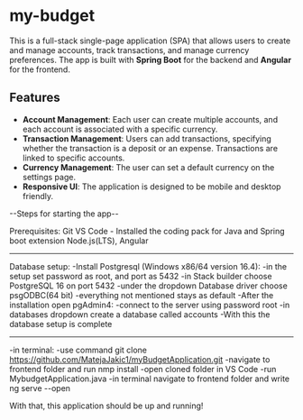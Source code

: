 # my-budget
This is a full-stack single-page application (SPA) that allows users to create and manage accounts, track transactions, and manage currency preferences. The app is built with **Spring Boot** for the backend and **Angular** for the frontend.

## Features

- **Account Management**: Each user can create multiple accounts, and each account is associated with a specific currency.
- **Transaction Management**: Users can add transactions, specifying whether the transaction is a deposit or an expense. Transactions are linked to specific accounts.
- **Currency Management**: The user can set a default currency on the settings page.
- **Responsive UI**: The application is designed to be mobile and desktop friendly.

--Steps for starting the app--

Prerequisites:
Git
VS Code - Installed the coding pack for Java and Spring boot extension 
Node.js(LTS), Angular

---------------------------------------------------------------------

Database setup:
-Install Postgresql (Windows x86/64 version 16.4):
    -in the setup set password as root, and port as 5432
    -in Stack builder choose PostgreSQL 16 on port 5432
    -under the dropdown Database driver choose psgODBC(64 bit)
    -everything not mentioned stays as default
-After the installation open pgAdmin4:
    -connect to the server using password root
    -in databases dropdown create a database called accounts
-With this the database setup is complete


---------------------------------------------------------------------

-in terminal: -use command git clone https://github.com/MatejaJakic1/myBudgetApplication.git
              -navigate to frontend folder and run nmp install 
-open cloned folder in VS Code
-run MybudgetApplication.java
-in terminal navigate to frontend folder and write ng serve --open

With that, this application should be up and running!
